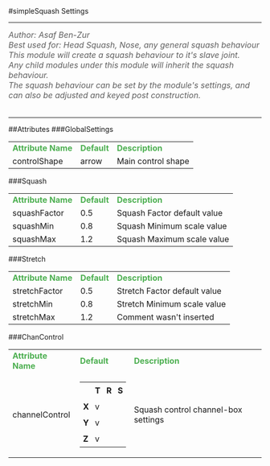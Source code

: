 <body>
#simpleSquash Settings
<hr width = 100%>
<font color = #5f5f5f size = 3pt>
<i>
Author: Asaf Ben-Zur <br>
Best used for: Head Squash, Nose, any general squash behaviour <br>
This module will create a squash behaviour to it's slave joint. <br>
Any child modules under this module will inherit the squash behaviour. <br>
The squash behaviour can be set by the module's settings, and can also be adjusted and keyed post construction.  <br>
</i>
<br>
</font>
<hr width = 100%>
##Attributes
</table></font>
###GlobalSettings
<table><tr><td><b><font size = 3pt color = #4caf50>Attribute Name</td><td><font color = #4caf50><b>Default</td><td><font color = #4caf50><b>Description</td></tr>
<tr><td>controlShape</td>
<td>arrow</td>
<td>Main control shape</td></tr>
</table></font>
###Squash
<table><tr><td><b><font size = 3pt color = #4caf50>Attribute Name</td><td><font color = #4caf50><b>Default</td><td><font color = #4caf50><b>Description</td></tr>
<tr><td>squashFactor</td>
<td>0.5</td>
<td>Squash Factor default value</td></tr>
<tr><td>squashMin</td>
<td>0.8</td>
<td>Squash Minimum scale value</td></tr>
<tr><td>squashMax</td>
<td>1.2</td>
<td>Squash Maximum scale value</td></tr>
</table></font>
###Stretch
<table><tr><td><b><font size = 3pt color = #4caf50>Attribute Name</td><td><font color = #4caf50><b>Default</td><td><font color = #4caf50><b>Description</td></tr>
<tr><td>stretchFactor</td>
<td>0.5</td>
<td>Stretch Factor default value</td></tr>
<tr><td>stretchMin</td>
<td>0.8</td>
<td>Stretch Minimum scale value</td></tr>
<tr><td>stretchMax</td>
<td>1.2</td>
<td>Comment wasn't inserted</td></tr>
</table></font>
###ChanControl
<table><tr><td><b><font size = 3pt color = #4caf50>Attribute Name</td><td><font color = #4caf50><b>Default</td><td><font color = #4caf50><b>Description</td></tr>
<tr><td>channelControl</td>
<td>
<font size = 2pt>
<table><tr><td style="padding:6px"></td>
<td style="padding:6px"><b>T</b></td>
<td style="padding:6px"><b>R</b></td>
<td style="padding:6px"><b>S</b></td>
</tr>
<tr><td style="padding:6px"><b>X</b></td>
<td style="padding:6px">v</td>
<td style="padding:6px"></td>
<td style="padding:6px"></td>
</tr>
<tr><td style="padding:6px"><b>Y</b></td>
<td style="padding:6px">v</td>
<td style="padding:6px"></td>
<td style="padding:6px"></td>
</tr>
<tr><td style="padding:6px"><b>Z</b></td>
<td style="padding:6px">v</td>
<td style="padding:6px"></td>
<td style="padding:6px"></td>
</tr>
</table>
</font>
</td>
<td>Squash control channel-box settings</td></tr>
</table></font>
